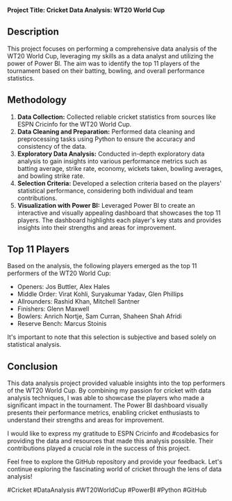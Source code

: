 **Project Title: Cricket Data Analysis: WT20 World Cup**

## Description
This project focuses on performing a comprehensive data analysis of the WT20 World Cup, leveraging my skills as a data analyst and utilizing the power of Power BI. The aim was to identify the top 11 players of the tournament based on their batting, bowling, and overall performance statistics.

## Methodology
1. **Data Collection:** Collected reliable cricket statistics from sources like ESPN Cricinfo for the WT20 World Cup.
2. **Data Cleaning and Preparation:** Performed data cleaning and preprocessing tasks using Python to ensure the accuracy and consistency of the data.
3. **Exploratory Data Analysis:** Conducted in-depth exploratory data analysis to gain insights into various performance metrics such as batting average, strike rate, economy, wickets taken, bowling averages, and bowling strike rate.
4. **Selection Criteria:** Developed a selection criteria based on the players' statistical performance, considering both individual and team contributions.
5. **Visualization with Power BI:** Leveraged Power BI to create an interactive and visually appealing dashboard that showcases the top 11 players. The dashboard highlights each player's key stats and provides insights into their strengths and areas for improvement.

## Top 11 Players
Based on the analysis, the following players emerged as the top 11 performers of the WT20 World Cup:

- Openers: Jos Buttler, Alex Hales
- Middle Order: Virat Kohli, Suryakumar Yadav, Glen Phillips
- Allrounders: Rashid Khan, Mitchell Santner
- Finishers: Glenn Maxwell
- Bowlers: Anrich Nortje, Sam Curran, Shaheen Shah Afridi
- Reserve Bench: Marcus Stoinis

It's important to note that this selection is subjective and based solely on statistical analysis.


## Conclusion
This data analysis project provided valuable insights into the top performers of the WT20 World Cup. By combining my passion for cricket with data analysis techniques, I was able to showcase the players who made a significant impact in the tournament. The Power BI dashboard visually presents their performance metrics, enabling cricket enthusiasts to understand their strengths and areas for improvement.

I would like to express my gratitude to ESPN Cricinfo and #codebasics for providing the data and resources that made this analysis possible. Their contributions played a crucial role in the success of this project.

Feel free to explore the GitHub repository and provide your feedback. Let's continue exploring the fascinating world of cricket through the lens of data analysis!

#Cricket #DataAnalysis #WT20WorldCup #PowerBI #Python #GitHub
